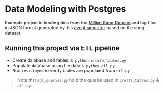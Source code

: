 # Data Modeling with Postgres

Example project in loading data from the 
[Million Song Dataset](https://labrosa.ee.columbia.edu/millionsong/) and log 
files in JSON format generated by this 
[event simulator](https://github.com/Interana/eventsim) based on the song
dataset.

## Running this project via ETL pipeline

* Create database and tables: `$ python create_tables.py`
* Populate database using the data:`$ python etl.py`
* Run `test.ipynb` to verify tables are populated from `etl.py`

> Note that `sql_queries.py` hold the queries used in `create_tables.py` & 
> `etl.py`.
